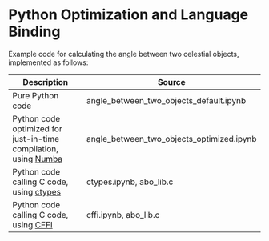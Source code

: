 # Python Optimization and Language Binding

Example code for calculating the angle between two celestial objects, implemented as follows:

Description | Source
---------|----------
Pure Python code | angle_between_two_objects_default.ipynb
Python code optimized for just-in-time compilation, using [Numba](https://numba.pydata.org/) | angle_between_two_objects_optimized.ipynb
Python code calling C code, using [ctypes](https://docs.python.org/3/library/ctypes.html) | ctypes.ipynb, abo_lib.c
Python code calling C code, using [CFFI](https://cffi.readthedocs.io/en/latest/) | cffi.ipynb, abo_lib.c

